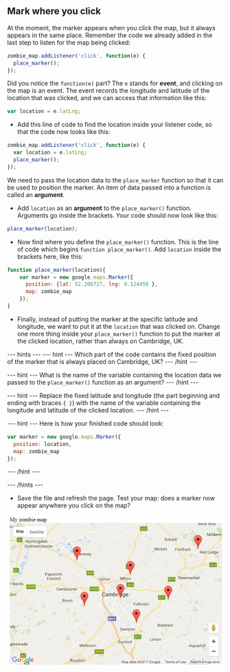 ## Mark where you click

At the moment, the marker appears when you click the map, but it always appears in the same place. Remember the code we already added in the last step to listen for the map being clicked:

```javascript
zombie_map.addListener('click', function(e) {
  place_marker();
});
```

Did you notice the `function(e)` part? The `e` stands for **event**, and clicking on the map is an event. The event records the longitude and latitude of the location that was clicked, and we can access that information like this:

```javascript
var location = e.latLng;
```

+ Add this line of code to find the location inside your listener code, so that the code now looks like this:

```javascript
zombie_map.addListener('click', function(e) {
  var location = e.latLng;
  place_marker();
});
```

We need to pass the location data to the `place_marker` function so that it can be used to position the marker. An item of data passed into a function is called an **argument**.

+ Add `location` as an **argument** to the `place_marker()` function. Arguments go inside the brackets. Your code should now look like this:

```javascript
place_marker(location);
```

+ Now find where you define the `place_marker()` function. This is the line of code which begins `function place_marker()`. Add `location` inside the brackets here, like this:

```javascript
function place_marker(location){
    var marker = new google.maps.Marker({
      position: {lat: 52.206727, lng: 0.124450 },
      map: zombie_map
    });
}
```

+ Finally, instead of putting the marker at the specific latitude and longitude, we want to put it at the `location` that was clicked on. Change one more thing inside your `place_marker()` function to put the marker at the clicked location, rather than always on Cambridge, UK.

--- hints ---
--- hint ---
Which part of the code contains the fixed position of the marker that is always placed on Cambridge, UK?
--- /hint ---

--- hint ---
What is the name of the variable containing the location data we passed to the `place_marker()` function as an argument?
--- /hint ---

--- hint ---
Replace the fixed latitude and longitude (the part beginning and ending with braces `{ }`) with the name of the variable containing the longitude and latitude of the clicked location.
--- /hint ---

--- hint ---
Here is how your finished code should look:

```javascript
var marker = new google.maps.Marker({
  position: location,
  map: zombie_map
});
```
--- /hint ---

--- /hints ---

+ Save the file and refresh the page. Test your map: does a marker now appear anywhere you click on the map?

![Cambridge with lots of markers](images/cambridge-lots-of-markers.png)
